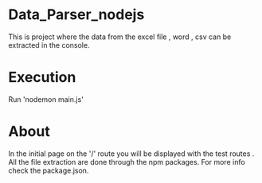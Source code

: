 # Data_Parser_nodejs
This is project where the data from the excel file , word , csv can be extracted in the console.

# Execution 
Run 'nodemon main.js'

# About
In the initial page on the '/' route you will be displayed with the test routes .
All the file extraction are done through the npm packages.
For more info check the package.json.



